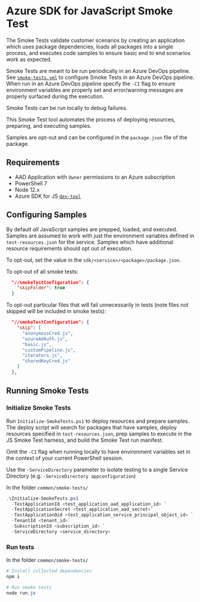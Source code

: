 # Azure SDK for JavaScript Smoke Test

The Smoke Tests validate customer scenarios by creating an application which
uses package dependencies, loads all packages into a single process, and
executes code samples to ensure basic end to end scenarios work as expected.

Smoke Tests are meant to be run periodically in an Azure DevOps pipeline. See
[`smoke-tests.yml`](https://github.com/Azure/azure-sdk-for-js/blob/master/common/smoke-test/smoke-tests.yml) to configure Smoke Tests in an Azure
DevOps pipeline. When run in an Azure DevOps pipeline specify the `-CI` flag to
ensure environment variables are properly set and error/warning messages are
properly surfaced during the execution.

Smoke Tests can be run locally to debug failures.

This Smoke Test tool automates the process of deploying resources, preparing,
and executing samples.

Samples are opt-out and can be configured in the `package.json` file of the
package.

## Requirements

- AAD Application with `Owner` permissions to an Azure subscription
- PowerShell 7
- Node 12.x
- Azure SDK for JS [`dev-tool`](https://github.com/Azure/azure-sdk-for-js/blob/master/common/tools/dev-tool)

## Configuring Samples

By default _all_ JavaScript samples are prepped, loaded, and executed. Samples
are assumed to work with just the environment variables defined in
`test-resources.json` for the service. Samples which have additional resource
requirements should opt out of execution.

To opt-out, set the value in the `sdk/<service>/<package>/package.json`.

To opt-out of all smoke tests:

```json
  "//smokeTestConfiguration": {
    "skipFolder": true
  }
```

To opt-out particular files that will fail unnecessarily in tests (note files
not skipped will be included in smoke tests):

```json
  "//smokeTestConfiguration": {
    "skip": [
      "anonymousCred.js",
      "azureAdAuth.js",
      "basic.js",
      "customPipeline.js",
      "iterators.js",
      "sharedKeyCred.js"
    ]
  },
```

## Running Smoke Tests

### Initialize Smoke Tests

Run `Initialize-SmokeTests.ps1` to deploy resources and prepare samples. The
deploy script will search for packages that have samples, deploy resources
specified in `test-resources.json`, prep samples to execute in the JS Smoke Test
harness, and build the Smoke Test run manifest.

Omit the `-CI` flag when running locally to have environment variables set in
the context of your current PowerShell session.

Use the `-ServiceDirectory` parameter to isolate testing to a single Service
Directory (e.g. `-ServiceDirectory appconfiguration`)

In the folder `common/smoke-tests/`

```powershell
.\Initialize-SmokeTests.ps1
  -TestApplicationId <test_application_aad_application_id> `
  -TestApplicationSecret <test_application_aad_secret>`
  -TestApplicationOid <test_application_service_principal_object_id> `
  -TenantId <tenant_id>`
  -SubscriptionId <subscription_id> `
  -ServiceDirectory <service_directory>
```

### Run tests

In the folder `common/smoke-tests/`

```powershell
# Install collected dependencies
npm i

# Run smoke tests
node run.js
```
